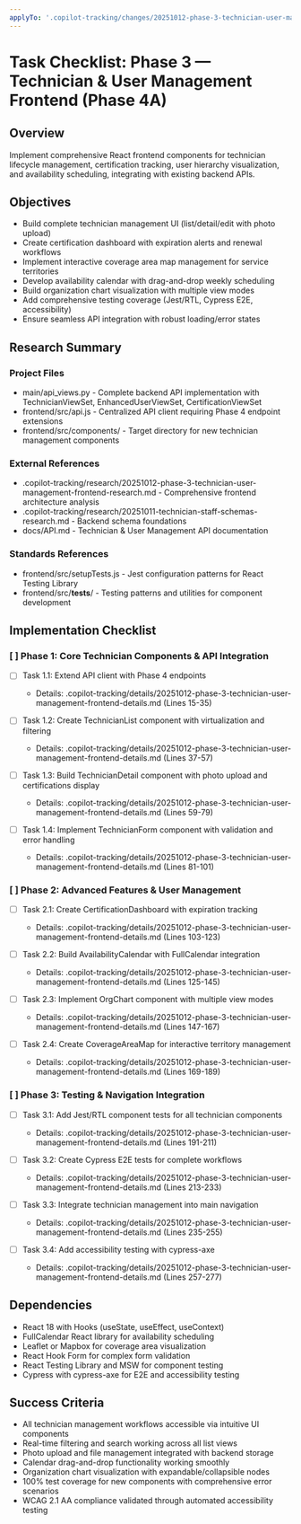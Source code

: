 ```yaml
---
applyTo: '.copilot-tracking/changes/20251012-phase-3-technician-user-management-frontend-changes.md'
---
```

<!-- markdownlint-disable-file -->
# Task Checklist: Phase 3 — Technician & User Management Frontend (Phase 4A)

## Overview

Implement comprehensive React frontend components for technician lifecycle management, certification tracking, user hierarchy visualization, and availability scheduling, integrating with existing backend APIs.

## Objectives

- Build complete technician management UI (list/detail/edit with photo upload)
- Create certification dashboard with expiration alerts and renewal workflows
- Implement interactive coverage area map management for service territories
- Develop availability calendar with drag-and-drop weekly scheduling
- Build organization chart visualization with multiple view modes
- Add comprehensive testing coverage (Jest/RTL, Cypress E2E, accessibility)
- Ensure seamless API integration with robust loading/error states

## Research Summary

### Project Files
- main/api_views.py - Complete backend API implementation with TechnicianViewSet, EnhancedUserViewSet, CertificationViewSet
- frontend/src/api.js - Centralized API client requiring Phase 4 endpoint extensions
- frontend/src/components/ - Target directory for new technician management components

### External References
- .copilot-tracking/research/20251012-phase-3-technician-user-management-frontend-research.md - Comprehensive frontend architecture analysis
- .copilot-tracking/research/20251011-technician-staff-schemas-research.md - Backend schema foundations
- docs/API.md - Technician & User Management API documentation

### Standards References
- frontend/src/setupTests.js - Jest configuration patterns for React Testing Library
- frontend/src/__tests__/ - Testing patterns and utilities for component development

## Implementation Checklist

### [ ] Phase 1: Core Technician Components & API Integration

- [ ] Task 1.1: Extend API client with Phase 4 endpoints
  - Details: .copilot-tracking/details/20251012-phase-3-technician-user-management-frontend-details.md (Lines 15-35)

- [ ] Task 1.2: Create TechnicianList component with virtualization and filtering
  - Details: .copilot-tracking/details/20251012-phase-3-technician-user-management-frontend-details.md (Lines 37-57)

- [ ] Task 1.3: Build TechnicianDetail component with photo upload and certifications display
  - Details: .copilot-tracking/details/20251012-phase-3-technician-user-management-frontend-details.md (Lines 59-79)

- [ ] Task 1.4: Implement TechnicianForm component with validation and error handling
  - Details: .copilot-tracking/details/20251012-phase-3-technician-user-management-frontend-details.md (Lines 81-101)

### [ ] Phase 2: Advanced Features & User Management

- [ ] Task 2.1: Create CertificationDashboard with expiration tracking
  - Details: .copilot-tracking/details/20251012-phase-3-technician-user-management-frontend-details.md (Lines 103-123)

- [ ] Task 2.2: Build AvailabilityCalendar with FullCalendar integration
  - Details: .copilot-tracking/details/20251012-phase-3-technician-user-management-frontend-details.md (Lines 125-145)

- [ ] Task 2.3: Implement OrgChart component with multiple view modes
  - Details: .copilot-tracking/details/20251012-phase-3-technician-user-management-frontend-details.md (Lines 147-167)

- [ ] Task 2.4: Create CoverageAreaMap for interactive territory management
  - Details: .copilot-tracking/details/20251012-phase-3-technician-user-management-frontend-details.md (Lines 169-189)

### [ ] Phase 3: Testing & Navigation Integration

- [ ] Task 3.1: Add Jest/RTL component tests for all technician components
  - Details: .copilot-tracking/details/20251012-phase-3-technician-user-management-frontend-details.md (Lines 191-211)

- [ ] Task 3.2: Create Cypress E2E tests for complete workflows
  - Details: .copilot-tracking/details/20251012-phase-3-technician-user-management-frontend-details.md (Lines 213-233)

- [ ] Task 3.3: Integrate technician management into main navigation
  - Details: .copilot-tracking/details/20251012-phase-3-technician-user-management-frontend-details.md (Lines 235-255)

- [ ] Task 3.4: Add accessibility testing with cypress-axe
  - Details: .copilot-tracking/details/20251012-phase-3-technician-user-management-frontend-details.md (Lines 257-277)

## Dependencies

- React 18 with Hooks (useState, useEffect, useContext)
- FullCalendar React library for availability scheduling
- Leaflet or Mapbox for coverage area visualization
- React Hook Form for complex form validation
- React Testing Library and MSW for component testing
- Cypress with cypress-axe for E2E and accessibility testing

## Success Criteria

- All technician management workflows accessible via intuitive UI components
- Real-time filtering and search working across all list views
- Photo upload and file management integrated with backend storage
- Calendar drag-and-drop functionality working smoothly
- Organization chart visualization with expandable/collapsible nodes
- 100% test coverage for new components with comprehensive error scenarios
- WCAG 2.1 AA compliance validated through automated accessibility testing
